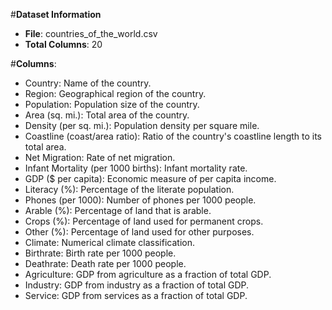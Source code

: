 
#**Dataset Information**  

- **File**: countries_of_the_world.csv
- **Total Columns**: 20

#**Columns**:

- Country: Name of the country.
- Region: Geographical region of the country.
- Population: Population size of the country.
- Area (sq. mi.): Total area of the country.
- Density (per sq. mi.): Population density per square mile.
- Coastline (coast/area ratio): Ratio of the country's coastline length to its total area.
- Net Migration: Rate of net migration.
- Infant Mortality (per 1000 births): Infant mortality rate.
- GDP ($ per capita): Economic measure of per capita income.
- Literacy (%): Percentage of the literate population.
- Phones (per 1000): Number of phones per 1000 people.
- Arable (%): Percentage of land that is arable.
- Crops (%): Percentage of land used for permanent crops.
- Other (%): Percentage of land used for other purposes.
- Climate: Numerical climate classification.
- Birthrate: Birth rate per 1000 people.
- Deathrate: Death rate per 1000 people.
- Agriculture: GDP from agriculture as a fraction of total GDP.
- Industry: GDP from industry as a fraction of total GDP.
- Service: GDP from services as a fraction of total GDP.


